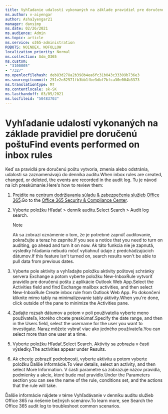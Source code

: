 ```yaml
---
title: Vyhľadanie udalostí vykonaných na základe pravidiel pre doručenú poštu
ms.author: v-aiyengar
author: AshaIyengar21
manager: dansimp
ms.date: 02/26/2021
ms.audience: Admin
ms.topic: article
ms.service: o365-administration
ROBOTS: NOINDEX, NOFOLLOW
localization_priority: Normal
ms.collection: Adm_O365
ms.custom:
- "3100005"
- "7327"
ms.openlocfilehash: deb83d278a2b398b4ea6fc31b043c33309b736e3
ms.sourcegitcommit: 251e2e82571fb3bb1fbe3dbf7bfca30e004b3373
ms.translationtype: MT
ms.contentlocale: sk-SK
ms.lasthandoff: 03/05/2021
ms.locfileid: "50483703"
---
```

# <a name="find-events-performed-on-inbox-rules"></a><span data-ttu-id="0b8e3-102">Vyhľadanie udalostí vykonaných na základe pravidiel pre doručenú poštu</span><span class="sxs-lookup"><span data-stu-id="0b8e3-102">Find events performed on inbox rules</span></span>

<span data-ttu-id="0b8e3-103">Keď sa pravidlá pre doručenú poštu vytvoria, zmenia alebo odstránia, udalosti sa zaznamenávajú do denníka auditu.</span><span class="sxs-lookup"><span data-stu-id="0b8e3-103">When inbox rules are created, changed, or deleted, the events are recorded in the audit log.</span></span> <span data-ttu-id="0b8e3-104">Tu je návod na ich preskúmanie:</span><span class="sxs-lookup"><span data-stu-id="0b8e3-104">Here's how to review them:</span></span>

1. <span data-ttu-id="0b8e3-105">Prejdite na [centrum dodržiavania súladu & zabezpečenia služieb Office 365](https://go.microsoft.com/fwlink/p/?linkid=2077143).</span><span class="sxs-lookup"><span data-stu-id="0b8e3-105">Go to the [Office 365 Security & Compliance Center](https://go.microsoft.com/fwlink/p/?linkid=2077143).</span></span>
1. <span data-ttu-id="0b8e3-106">Vyberte položku Hľadať > denník auditu.</span><span class="sxs-lookup"><span data-stu-id="0b8e3-106">Select Search > Audit log search.</span></span>

    > [!NOTE]
    > <span data-ttu-id="0b8e3-107">Ak sa zobrazí oznámenie o tom, že je potrebné zapnúť auditovanie, pokračujte a teraz ho zapnite.</span><span class="sxs-lookup"><span data-stu-id="0b8e3-107">If you see a notice that you need to turn on auditing, go ahead and turn it on now.</span></span> <span data-ttu-id="0b8e3-108">Ak táto funkcia nie je zapnutá, výsledky hľadania nebudú môcť vytiahnuť údaje z predchádzajúcich dátumov.</span><span class="sxs-lookup"><span data-stu-id="0b8e3-108">If this feature isn't turned on, search results won't be able to pull data from previous dates.</span></span>
1. <span data-ttu-id="0b8e3-109">Vyberte pole aktivity a vyhľadajte položku aktivity poštovej schránky servera Exchange a potom vyberte položku New-InboxRule vytvoriť pravidlo pre doručenú poštu z aplikácie Outlook Web App.</span><span class="sxs-lookup"><span data-stu-id="0b8e3-109">Select the Activities field and find Exchange mailbox activities, and then select New-InboxRule Create inbox rule from Outlook Web App.</span></span> <span data-ttu-id="0b8e3-110">Po dokončení kliknite mimo tably na minimalizovanie tably aktivity.</span><span class="sxs-lookup"><span data-stu-id="0b8e3-110">When you're done, click outside of the pane to minimize the Activities pane.</span></span>
1. <span data-ttu-id="0b8e3-111">Zadajte rozsah dátumov a potom v poli používatelia vyberte meno používateľa, ktorého chcete preskúmať.</span><span class="sxs-lookup"><span data-stu-id="0b8e3-111">Specify the date range, and then in the Users field, select the username for the user you want to investigate.</span></span> <span data-ttu-id="0b8e3-112">Naraz môžete vybrať viac ako jedného používateľa.</span><span class="sxs-lookup"><span data-stu-id="0b8e3-112">You can select more than one user at a time.</span></span>
1. <span data-ttu-id="0b8e3-113">Vyberte položku Hľadať.</span><span class="sxs-lookup"><span data-stu-id="0b8e3-113">Select Search.</span></span> <span data-ttu-id="0b8e3-114">Aktivity sa zobrazia v časti výsledky.</span><span class="sxs-lookup"><span data-stu-id="0b8e3-114">The activities appear under Results.</span></span>
1. <span data-ttu-id="0b8e3-115">Ak chcete zobraziť podrobnosti, vyberte aktivitu a potom vyberte položku Ďalšie informácie.</span><span class="sxs-lookup"><span data-stu-id="0b8e3-115">To view details, select an activity, and then select More Information.</span></span> <span data-ttu-id="0b8e3-116">V časti parametre sa zobrazuje názov pravidla, podmienky a akcie, ktoré bude mať pravidlo.</span><span class="sxs-lookup"><span data-stu-id="0b8e3-116">Under the Parameters section you can see the name of the rule, conditions set, and the actions that the rule will take.</span></span>

<span data-ttu-id="0b8e3-117">Ďalšie informácie nájdete v téme Vyhľadávanie v denníku auditu služieb Office 365 na riešenie bežných scenárov.</span><span class="sxs-lookup"><span data-stu-id="0b8e3-117">To learn more, see Search the Office 365 audit log to troubleshoot common scenarios.</span></span>